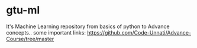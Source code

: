 # gtu-ml
It's Machine Learning repository from basics of python to Advance concepts..
some important links:
https://github.com/Code-Unnati/Advance-Course/tree/master
